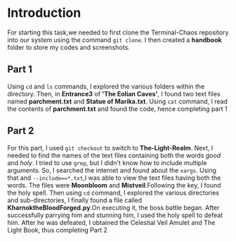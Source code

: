 # Introduction
For starting this task,we needed to first clone the Terminal-Chaos repository into our system using the command ```git clone```. I then created a **handbook** folder to store my codes and screenshots.
## Part 1 
Using ```cd``` and ```ls``` commands, I explored the various folders within the directory. Then, in **Entrance3** of **'The Eolian Caves'**, I found two text files named **parchment.txt** and **Statue of Marika.txt**. Using ```cat``` command, I read the contents of **parchment.txt** and found the code, hence completing part 1
## Part 2
For this part, I used ```git checkout``` to switch to **The-Light-Realm**. Next, I needed to find the names of the text files containing both the words *good* and *holy*. I tried to use ```grep```, but I didn't know how to include multiple arguments. So, I searched the internet and found about the ```xargs```. Using that and ```--include==*.txt```,I was able to view the text files having both the words. The files were **Moonbloom** and **Mistveil**.Following the key, I found the holy spell. Then using ```cd``` command, I explored the various directories and sub-directories, I finally found a file called **KharnoktheBloodForged.py**.On executing it, the boss battle began. After successfully parrying him and stunning him, I used the holy spell to defeat him. After he was defeated, I obtained the Celestial Veil Amulet and The Light Book, thus completing Part 2
